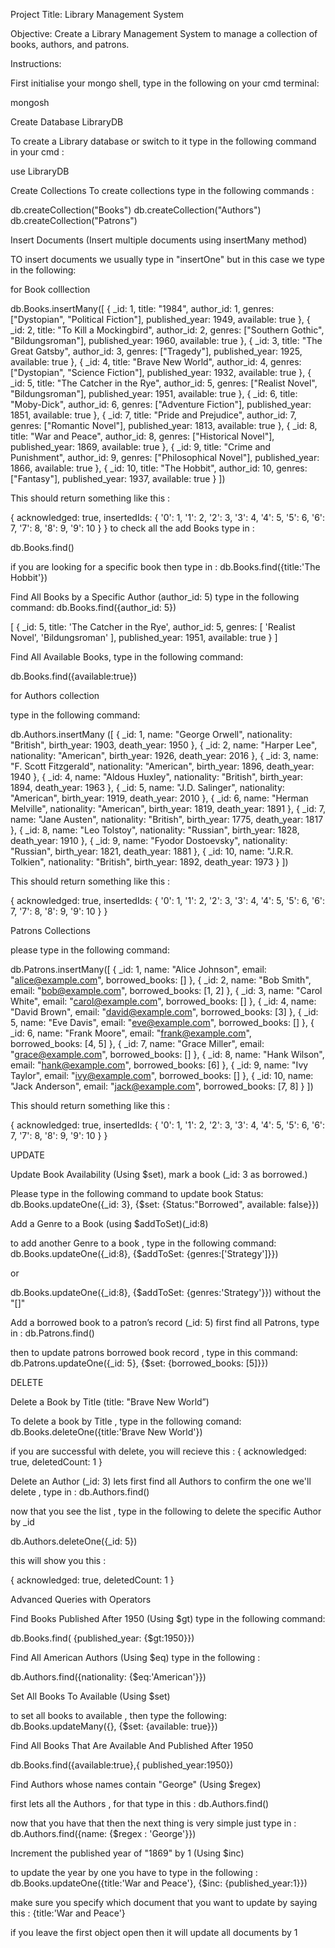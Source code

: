 Project Title: Library Management System

Objective: Create a Library Management System to manage a collection of books, authors, and patrons.


Instructions:



First initialise your mongo shell, type in the following on your cmd terminal:

mongosh

Create Database LibraryDB

To create a Library database or switch to it type in the following command in your cmd : 

use LibraryDB


Create Collections 
To create collections type in the following commands :

db.createCollection("Books")
db.createCollection("Authors")
db.createCollection("Patrons")

Insert Documents (Insert multiple documents using insertMany method)

TO insert documents we usually type in "insertOne" but in this case we type in the following:


for Book colllection

db.Books.insertMany([ { _id: 1, title: "1984", author_id: 1, genres: ["Dystopian", "Political Fiction"], published_year: 1949, available: true }, { _id: 2, title: "To Kill a Mockingbird", author_id: 2, genres: ["Southern Gothic", "Bildungsroman"], published_year: 1960, available: true }, { _id: 3, title: "The Great Gatsby", author_id: 3, genres: ["Tragedy"], published_year: 1925, available: true }, { _id: 4, title: "Brave New World", author_id: 4, genres: ["Dystopian", "Science Fiction"], published_year: 1932, available: true }, { _id: 5, title: "The Catcher in the Rye", author_id: 5, genres: ["Realist Novel", "Bildungsroman"], published_year: 1951, available: true }, { _id: 6, title: "Moby-Dick", author_id: 6, genres: ["Adventure Fiction"], published_year: 1851, available: true }, { _id: 7, title: "Pride and Prejudice", author_id: 7, genres: ["Romantic Novel"], published_year: 1813, available: true }, { _id: 8, title: "War and Peace", author_id: 8, genres: ["Historical Novel"], published_year: 1869, available: true }, { _id: 9, title: "Crime and Punishment", author_id: 9, genres: ["Philosophical Novel"], published_year: 1866, available: true }, { _id: 10, title: "The Hobbit", author_id: 10, genres: ["Fantasy"], published_year: 1937, available: true } ])


This should return something like this :

{
  acknowledged: true,
  insertedIds: {
    '0': 1,
    '1': 2,
    '2': 3,
    '3': 4,
    '4': 5,
    '5': 6,
    '6': 7,
    '7': 8,
    '8': 9,
    '9': 10
  }
}
 to check all the add Books type in :

 db.Books.find()

 if you are looking for a specific book then type in :
 db.Books.find({title:'The Hobbit'})



 Find All Books by a Specific Author (author_id: 5)  type in the following command:
 db.Books.find({author_id: 5})

[
  {
    _id: 5,
    title: 'The Catcher in the Rye',
    author_id: 5,
    genres: [ 'Realist Novel', 'Bildungsroman' ],
    published_year: 1951,
    available: true
  }
]

Find All Available Books, type in the following command:


 db.Books.find({available:true})




for Authors collection 

type in the following command:

db.Authors.insertMany  ([ { _id: 1, name: "George Orwell", nationality: "British", birth_year: 1903, death_year: 1950 }, { _id: 2, name: "Harper Lee", nationality: "American", birth_year: 1926, death_year: 2016 }, { _id: 3, name: "F. Scott Fitzgerald", nationality: "American", birth_year: 1896, death_year: 1940 }, { _id: 4, name: "Aldous Huxley", nationality: "British", birth_year: 1894, death_year: 1963 }, { _id: 5, name: "J.D. Salinger", nationality: "American", birth_year: 1919, death_year: 2010 }, { _id: 6, name: "Herman Melville", nationality: "American", birth_year: 1819, death_year: 1891 }, { _id: 7, name: "Jane Austen", nationality: "British", birth_year: 1775, death_year: 1817 }, { _id: 8, name: "Leo Tolstoy", nationality: "Russian", birth_year: 1828, death_year: 1910 }, { _id: 9, name: "Fyodor Dostoevsky", nationality: "Russian", birth_year: 1821, death_year: 1881 }, { _id: 10, name: "J.R.R. Tolkien", nationality: "British", birth_year: 1892, death_year: 1973 } ])

This should return something like this :

{
  acknowledged: true,
  insertedIds: {
    '0': 1,
    '1': 2,
    '2': 3,
    '3': 4,
    '4': 5,
    '5': 6,
    '6': 7,
    '7': 8,
    '8': 9,
    '9': 10
  }
}


Patrons Collections  

please type in the following command: 

db.Patrons.insertMany([ { _id: 1, name: "Alice Johnson", email: "alice@example.com", borrowed_books: [] }, { _id: 2, name: "Bob Smith", email: "bob@example.com", borrowed_books: [1, 2] }, { _id: 3, name: "Carol White", email: "carol@example.com", borrowed_books: [] }, { _id: 4, name: "David Brown", email: "david@example.com", borrowed_books: [3] }, { _id: 5, name: "Eve Davis", email: "eve@example.com", borrowed_books: [] }, { _id: 6, name: "Frank Moore", email: "frank@example.com", borrowed_books: [4, 5] }, { _id: 7, name: "Grace Miller", email: "grace@example.com", borrowed_books: [] }, { _id: 8, name: "Hank Wilson", email: "hank@example.com", borrowed_books: [6] }, { _id: 9, name: "Ivy Taylor", email: "ivy@example.com", borrowed_books: [] }, { _id: 10, name: "Jack Anderson", email: "jack@example.com", borrowed_books: [7, 8] } ])

This should return something like this :

{
  acknowledged: true,
  insertedIds: {
    '0': 1,
    '1': 2,
    '2': 3,
    '3': 4,
    '4': 5,
    '5': 6,
    '6': 7,
    '7': 8,
    '8': 9,
    '9': 10
  }
}


UPDATE

Update Book Availability (Using $set), mark a book (_id: 3 as borrowed.)

Please type in the following command to update book Status:
db.Books.updateOne({_id: 3}, {$set: {Status:"Borrowed", available: false}})


Add a Genre to a Book (using $addToSet)(_id:8)

to add another Genre to a book , type in the following command:
 db.Books.updateOne({_id:8}, {$addToSet: {genres:['Strategy']}})

 or 

  db.Books.updateOne({_id:8}, {$addToSet: {genres:'Strategy'}})  without the "[]"


Add a borrowed book to a patron’s record (_id: 5)
first find all Patrons, type in :
db.Patrons.find()

then to update patrons borrowed book record , type in this command:
db.Patrons.updateOne({_id: 5}, {$set: {borrowed_books: [5]}})



DELETE

Delete a Book by Title (title: "Brave New World”)

To delete a book by Title , type in the following comand:
 db.Books.deleteOne({title:'Brave New World'})

if you are successful with delete, you will recieve this :
{ acknowledged: true, deletedCount: 1 }

Delete an Author (_id: 3)
lets first find all Authors to confirm the one we'll delete , type in :
db.Authors.find()

now that you see the list , type in the following to delete the specific Author by _id

db.Authors.deleteOne({_id: 5})


this will show you this :

{ acknowledged: true, deletedCount: 1 }





Advanced Queries with Operators

Find Books Published After 1950 (Using $gt)
type in the following command:


 db.Books.find( {published_year: {$gt:1950}})



Find All American Authors (Using $eq)
type in the following :

 db.Authors.find({nationality: {$eq:'American'}})

Set All Books To Available (Using $set)

to set all books to available , then type the following:
db.Books.updateMany({}, {$set: {available: true}})


Find All Books That Are Available And Published After 1950

 db.Books.find({available:true},{ published_year:1950})



 Find Authors whose names contain "George" (Using $regex)


first lets all the Authors , for that type in this :
db.Authors.find()


now that you have that then the next thing is very simple just type in :
db.Authors.find({name: {$regex : 'George'}})


Increment the published year of "1869" by 1 (Using $inc)

to update the year by one you have to type in the following :
 db.Books.updateOne({title:'War and Peace'}, {$inc: {published_year:1}})

 make sure you specify which document that you want to update by saying this :
{title:'War and Peace'}

if you leave the first object open then it will update all documents by 1 